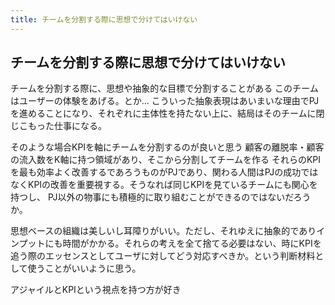 ```yaml
---
title: チームを分割する際に思想で分けてはいけない
---
```


## チームを分割する際に思想で分けてはいけない

チームを分割する際に、思想や抽象的な目標で分割することがある
このチームはユーザーの体験をあげる。とか...
こういった抽象表現はあいまいな理由でPJを進めることになり、それぞれに主体性を持たない上に、結局はそのチームに閉じこもった仕事になる。

そのような場合KPIを軸にチームを分割するのが良いと思う
顧客の離脱率・顧客の流入数をK軸に持つ領域があり、そこから分割してチームを作る
それらのKPIを最も効率よく改善するであろうものがPJであり、関わる人間はPJの成功ではなくKPIの改善を重要視する。そうなれば同じKPIを見ているチームにも関心を持つし、
PJ以外の物事にも積極的に取り組むことができるのではないだろうか。

思想ベースの組織は美しいし耳障りがいい。ただし、それゆえに抽象的でありインプットにも時間がかかる。それらの考えを全て捨てる必要はない、時にKPIを追う際のエッセンスとしてユーザに対してどう対応すべきか。という判断材料として使うことがいいように思う。

アジャイルとKPIという視点を持つ方が好き